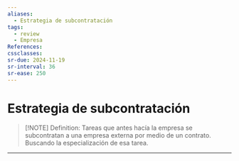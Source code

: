 ```yaml
---
aliases:
  - Estrategia de subcontratación
tags:
  - review
  - Empresa
References: 
cssclasses:
sr-due: 2024-11-19
sr-interval: 36
sr-ease: 250
---
```

# Estrategia de subcontratación


> [!NOTE] Definition: 
> Tareas que antes hacía la empresa se subcontratan a una empresa externa por medio de un contrato. Buscando la especialización de esa tarea.
> 


***